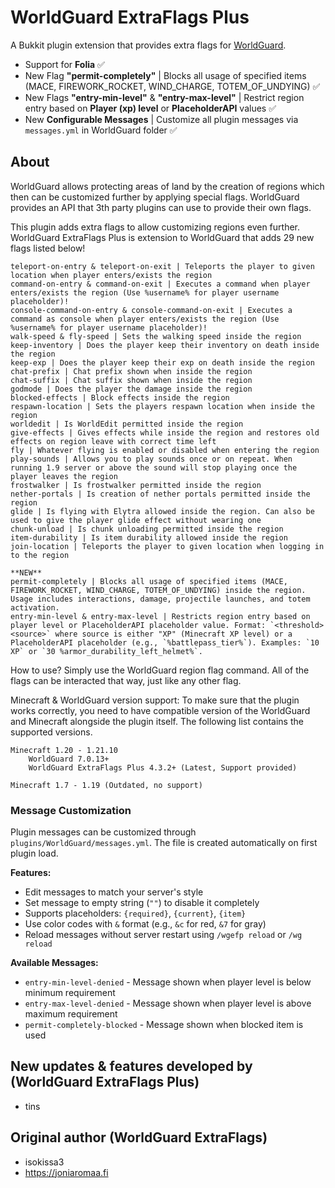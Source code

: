 ﻿# WorldGuard ExtraFlags Plus

A Bukkit plugin extension that provides extra flags for [WorldGuard](https://github.com/EngineHub/WorldGuard).
- Support for **Folia** ✅
- New Flag **"permit-completely"** | Blocks all usage of specified items (MACE, FIREWORK_ROCKET, WIND_CHARGE, TOTEM_OF_UNDYING) ✅
- New Flags **"entry-min-level"** & **"entry-max-level"** | Restrict region entry based on **Player (xp) level** or **PlaceholderAPI** values ✅
- New **Configurable Messages** | Customize all plugin messages via `messages.yml` in WorldGuard folder ✅

## About
WorldGuard allows protecting areas of land by the creation of regions which then can be customized further by applying special flags. WorldGuard provides an API that 3th party plugins can use to provide their own flags.

This plugin adds extra flags to allow customizing regions even further.
WorldGuard ExtraFlags Plus is extension to WorldGuard that adds 29 new flags listed below!

    teleport-on-entry & teleport-on-exit | Teleports the player to given location when player enters/exists the region
    command-on-entry & command-on-exit | Executes a command when player enters/exists the region (Use %username% for player username placeholder)!
    console-command-on-entry & console-command-on-exit | Executes a command as console when player enters/exists the region (Use %username% for player username placeholder)!
    walk-speed & fly-speed | Sets the walking speed inside the region
    keep-inventory | Does the player keep their inventory on death inside the region
    keep-exp | Does the player keep their exp on death inside the region
    chat-prefix | Chat prefix shown when inside the region
    chat-suffix | Chat suffix shown when inside the region
    godmode | Does the player the damage inside the region
    blocked-effects | Block effects inside the region
    respawn-location | Sets the players respawn location when inside the region
    worldedit | Is WorldEdit permitted inside the region
    give-effects | Gives effects while inside the region and restores old effects on region leave with correct time left
    fly | Whatever flying is enabled or disabled when entering the region
    play-sounds | Allows you to play sounds once or on repeat. When running 1.9 server or above the sound will stop playing once the player leaves the region
    frostwalker | Is frostwalker permitted inside the region
    nether-portals | Is creation of nether portals permitted inside the region
    glide | Is flying with Elytra allowed inside the region. Can also be used to give the player glide effect without wearing one
    chunk-unload | Is chunk unloading permitted inside the region
    item-durability | Is item durability allowed inside the region
    join-location | Teleports the player to given location when logging in to the region

    **NEW**
    permit-completely | Blocks all usage of specified items (MACE, FIREWORK_ROCKET, WIND_CHARGE, TOTEM_OF_UNDYING) inside the region. Usage includes interactions, damage, projectile launches, and totem activation.
    entry-min-level & entry-max-level | Restricts region entry based on player level or PlaceholderAPI placeholder value. Format: `<threshold> <source>` where source is either "XP" (Minecraft XP level) or a PlaceholderAPI placeholder (e.g., `%battlepass_tier%`). Examples: `10 XP` or `30 %armor_durability_left_helmet%`.

How to use?
Simply use the WorldGuard region flag command. All of the flags can be interacted that way, just like any other flag.

Minecraft & WorldGuard version support:
To make sure that the plugin works correctly, you need to have compatible version of the WorldGuard and Minecraft alongside the plugin itself. The following list contains the supported versions.

    Minecraft 1.20 - 1.21.10
        WorldGuard 7.0.13+
        WorldGuard ExtraFlags Plus 4.3.2+ (Latest, Support provided)

    Minecraft 1.7 - 1.19 (Outdated, no support)

### Message Customization
Plugin messages can be customized through `plugins/WorldGuard/messages.yml`. The file is created automatically on first plugin load.

**Features:**
- Edit messages to match your server's style
- Set message to empty string (`""`) to disable it completely
- Supports placeholders: `{required}`, `{current}`, `{item}`
- Use color codes with `&` format (e.g., `&c` for red, `&7` for gray)
- Reload messages without server restart using `/wgefp reload` or `/wg reload`

**Available Messages:**
- `entry-min-level-denied` - Message shown when player level is below minimum requirement
- `entry-max-level-denied` - Message shown when player level is above maximum requirement
- `permit-completely-blocked` - Message shown when blocked item is used

## New updates & features developed by (WorldGuard ExtraFlags Plus)
- tins

## Original author (WorldGuard ExtraFlags)
- isokissa3
- https://joniaromaa.fi

